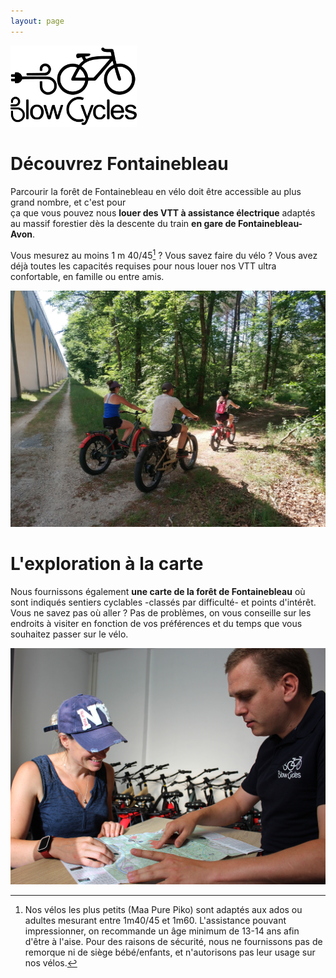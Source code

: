 ```yaml
---
layout: page
---
```


<img src="/assets/images/logo_full.svg" alt="logo_full" width="40%" class="image-center" style="min-width: 200px;"/>

# Découvrez Fontainebleau

Parcourir la forêt de Fontainebleau en vélo doit être accessible au plus grand nombre, et c'est pour <br/>ça que vous pouvez nous **louer des VTT à assistance électrique** adaptés au massif forestier dès la descente du train **en gare de Fontainebleau-Avon**.

Vous mesurez au moins 1 m 40/45[^1] ? Vous savez faire du vélo ? Vous avez déjà toutes les capacités requises pour nous louer nos VTT ultra confortable, en famille ou entre amis.

<img src="/assets/images/homepage/homepage_1.jpg" alt="homepage_1" class="image-center image-width"/>

# L'exploration à la carte

Nous fournissons également **une carte de la forêt de Fontainebleau** où sont indiqués sentiers cyclables -classés par difficulté- et points d'intérêt. <br/>Vous ne savez pas où aller ? Pas de problèmes, on vous conseille sur les endroits à visiter en fonction de vos préférences et du temps que vous souhaitez passer sur le vélo.

<img src="/assets/images/homepage/homepage_2.jpg" alt="homepage_2" class="image-center image-width"/>

[^1]: Nos vélos les plus petits (Maa Pure Piko) sont adaptés aux ados ou adultes mesurant entre 1m40/45 et 1m60. L'assistance pouvant impressionner, on recommande un âge minimum de 13-14 ans afin d'être à l'aise. Pour des raisons de sécurité, nous ne fournissons pas de remorque ni de siège bébé/enfants, et n'autorisons pas leur usage sur nos vélos.
